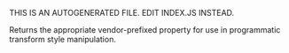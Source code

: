 THIS IS AN AUTOGENERATED FILE. EDIT INDEX.JS INSTEAD.

Returns the appropriate vendor-prefixed property for use in programmatic transform style manipulation.

